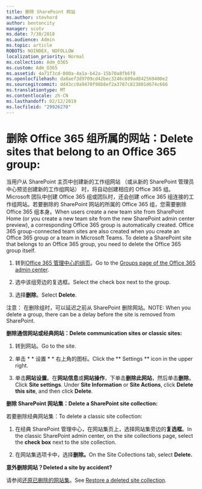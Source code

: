 ```yaml
---
title: 删除 SharePoint 网站
ms.author: stevhord
author: bentoncity
manager: scotv
ms.date: 7/30/2018
ms.audience: Admin
ms.topic: article
ROBOTS: NOINDEX, NOFOLLOW
localization_priority: Normal
ms.collection: Adm_O365
ms.custom: Adm_O365
ms.assetid: 4a71f3cd-000a-4a1a-b42a-15b70a8fb6f8
ms.openlocfilehash: da8aef3d9709cd42bec3246c689ad842569400e2
ms.sourcegitcommit: dd43cc0a9470f98b8ef2a3787c823801d674c666
ms.translationtype: MT
ms.contentlocale: zh-CN
ms.lasthandoff: 02/12/2019
ms.locfileid: "29926270"
---
```

# <a name="delete-sites-that-belong-to-an-office-365-group"></a><span data-ttu-id="e5bd6-102">删除 Office 365 组所属的网站：</span><span class="sxs-lookup"><span data-stu-id="e5bd6-102">Delete sites that belong to an Office 365 group:</span></span>

<span data-ttu-id="e5bd6-p101">当用户从 SharePoint 主页中创建新的工作组网站 （或从新的 SharePoint 管理员中心预览创建新的工作组网站） 时，将自动创建相应的 Office 365 组。Microsoft 团队中创建 Office 365 组或团队时，还会创建 office 365 组连接的工作组网站。若要删除的 SharePoint 网站的所属的 Office 365 组，您需要删除 Office 365 组本身。</span><span class="sxs-lookup"><span data-stu-id="e5bd6-p101">When users create a new team site from SharePoint Home (or you create a new team site from the new SharePoint admin center preview), a corresponding Office 365 group is automatically created. Office 365 group-connected team sites are also created when you create an Office 365 group or a team in Microsoft Teams. To delete a SharePoint site that belongs to an Office 365 group, you need to delete the Office 365 group itself.</span></span> 
  
1. <span data-ttu-id="e5bd6-106">转到[Office 365 管理中心的组页](https://portal.office.com/adminportal/home#/groups)。</span><span class="sxs-lookup"><span data-stu-id="e5bd6-106">Go to the [Groups page of the Office 365 admin center](https://portal.office.com/adminportal/home#/groups).</span></span>
    
2. <span data-ttu-id="e5bd6-107">选中该组旁边的复选框。</span><span class="sxs-lookup"><span data-stu-id="e5bd6-107">Select the check box next to the group.</span></span>
    
3. <span data-ttu-id="e5bd6-108">选择**删除**。</span><span class="sxs-lookup"><span data-stu-id="e5bd6-108">Select **Delete**.</span></span>
    
<span data-ttu-id="e5bd6-109">注意： 在删除组时，可以延迟之前从 SharePoint 删除网站。</span><span class="sxs-lookup"><span data-stu-id="e5bd6-109">NOTE: When you delete a group, there can be a delay before the site is removed from SharePoint.</span></span>
  
<span data-ttu-id="e5bd6-110">**删除通信网站或经典网站：**</span><span class="sxs-lookup"><span data-stu-id="e5bd6-110">**Delete communication sites or classic sites:**</span></span>

1. <span data-ttu-id="e5bd6-111">转到网站。</span><span class="sxs-lookup"><span data-stu-id="e5bd6-111">Go to the site.</span></span>
  
2. <span data-ttu-id="e5bd6-112">单击 \* \* 设置 \* \* 右上角的图标。</span><span class="sxs-lookup"><span data-stu-id="e5bd6-112">Click the \*\* Settings \*\* icon in the upper right.</span></span> 
  
3. <span data-ttu-id="e5bd6-p102">单击**网站设置**。在**网站信息**或**网站操作**，下单击**删除此网站**，然后单击**删除**。</span><span class="sxs-lookup"><span data-stu-id="e5bd6-p102">Click **Site settings**. Under **Site Information** or **Site Actions**, click **Delete this site**, and then click **Delete**.</span></span>
  
<span data-ttu-id="e5bd6-115">**删除 SharePoint 网站集：**</span><span class="sxs-lookup"><span data-stu-id="e5bd6-115">**Delete a SharePoint site collection:**</span></span>

<span data-ttu-id="e5bd6-116">若要删除经典网站集：</span><span class="sxs-lookup"><span data-stu-id="e5bd6-116">To delete a classic site collection:</span></span>
  
1. <span data-ttu-id="e5bd6-117">在经典 SharePoint 管理中心，在网站集页上，选择网站集旁边的**复选框**。</span><span class="sxs-lookup"><span data-stu-id="e5bd6-117">In the classic SharePoint admin center, on the site collections page, select the **check box** next to the site collection.</span></span> 
    
2. <span data-ttu-id="e5bd6-118">在网站集选项卡中，选择**删除。**</span><span class="sxs-lookup"><span data-stu-id="e5bd6-118">On the Site Collections tab, select **Delete.**</span></span>
    
<span data-ttu-id="e5bd6-119">**意外删除网站？**</span><span class="sxs-lookup"><span data-stu-id="e5bd6-119">**Deleted a site by accident?**</span></span>

<span data-ttu-id="e5bd6-120">请参阅[还原已删除的网站集](https://go.microsoft.com/fwlink/?linkid=867660)。</span><span class="sxs-lookup"><span data-stu-id="e5bd6-120">See [Restore a deleted site collection](https://go.microsoft.com/fwlink/?linkid=867660).</span></span>
  

